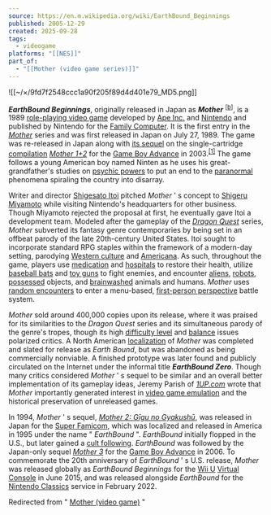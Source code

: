 ```yaml
---
source: https://en.m.wikipedia.org/wiki/EarthBound_Beginnings
published: 2005-12-29
created: 2025-09-28
tags:
  - videogame
platforms: "[[NES]]"
part_of:
  - "[[Mother (video game series)]]"
---
```

![[~/×/9fd7f2548ccc1a90f205f89d4d401e79_MD5.png]]


***EarthBound Beginnings***, originally released in Japan as ***Mother*** <sup><a href="https://en.m.wikipedia.org/wiki/#cite_note-2"><span>[</span>b<span>]</span></a></sup>, is a 1989 [role-playing video game](https://en.m.wikipedia.org/wiki/Role-playing_video_game "Role-playing video game") developed by [Ape Inc.](https://en.m.wikipedia.org/wiki/Creatures_Inc. "Creatures Inc.") and [Nintendo](https://en.m.wikipedia.org/wiki/Nintendo "Nintendo") and published by Nintendo for the [Family Computer](https://en.m.wikipedia.org/wiki/Family_Computer "Family Computer"). It is the first entry in the [*Mother*](https://en.m.wikipedia.org/wiki/Mother_\(video_game_series\) "Mother (video game series)") series and was first released in Japan on July 27, 1989. The game was re-released in Japan along with [its sequel](https://en.m.wikipedia.org/wiki/EarthBound "EarthBound") on the single-cartridge [compilation](https://en.m.wikipedia.org/wiki/Video_game_compilation "Video game compilation") *[Mother 1+2](https://en.m.wikipedia.org/wiki/Mother_1%2B2 "Mother 1+2")* for the [Game Boy Advance](https://en.m.wikipedia.org/wiki/Game_Boy_Advance "Game Boy Advance") in 2003.<sup><a href="https://en.m.wikipedia.org/wiki/#cite_note-3"><span>[</span>1<span>]</span></a></sup> The game follows a young American boy named Ninten as he uses his great-grandfather's studies on [psychic powers](https://en.m.wikipedia.org/wiki/Psionics "Psionics") to put an end to the [paranormal](https://en.m.wikipedia.org/wiki/Paranormal "Paranormal") phenomena spiraling the country into disarray.

Writer and director [Shigesato Itoi](https://en.m.wikipedia.org/wiki/Shigesato_Itoi "Shigesato Itoi") pitched *Mother* ' s concept to [Shigeru Miyamoto](https://en.m.wikipedia.org/wiki/Shigeru_Miyamoto "Shigeru Miyamoto") while visiting Nintendo's headquarters for other business. Though Miyamoto rejected the proposal at first, he eventually gave Itoi a development team. Modeled after the gameplay of the *[Dragon Quest](https://en.m.wikipedia.org/wiki/Dragon_Quest "Dragon Quest")* series, *Mother* subverted its fantasy genre contemporaries by being set in an offbeat parody of the late 20th-century United States. Itoi sought to incorporate standard RPG staples within the framework of a modern-day setting, parodying [Western culture](https://en.m.wikipedia.org/wiki/Western_culture "Western culture") and [Americana](https://en.m.wikipedia.org/wiki/Americana_\(culture\) "Americana (culture)"). As such, throughout the game, players use [medication](https://en.m.wikipedia.org/wiki/Medication "Medication") and [hospitals](https://en.m.wikipedia.org/wiki/Hospital "Hospital") to restore their health, utilize [baseball bats](https://en.m.wikipedia.org/wiki/Baseball_bats "Baseball bats") and [toy guns](https://en.m.wikipedia.org/wiki/Toy_guns "Toy guns") to fight enemies, and encounter [aliens](https://en.m.wikipedia.org/wiki/Extraterrestrial_life "Extraterrestrial life"), [robots](https://en.m.wikipedia.org/wiki/Robots "Robots"), [possessed](https://en.m.wikipedia.org/wiki/Spirit_possession "Spirit possession") objects, and [brainwashed](https://en.m.wikipedia.org/wiki/Brainwashing "Brainwashing") animals and humans. *Mother* uses [random encounters](https://en.m.wikipedia.org/wiki/Random_encounter "Random encounter") to enter a menu-based, [first-person perspective](https://en.m.wikipedia.org/wiki/First-person_\(video_games\) "First-person (video games)") battle system.

*Mother* sold around 400,000 copies upon its release, where it was praised for its similarities to the *Dragon Quest* series and its simultaneous parody of the genre's tropes, though its high [difficulty level](https://en.m.wikipedia.org/wiki/Difficulty_level "Difficulty level") and [balance](https://en.m.wikipedia.org/wiki/Balance_\(game_design\) "Balance (game design)") issues polarized critics. A North American [localization](https://en.m.wikipedia.org/wiki/Game_localization "Game localization") of *Mother* was completed and slated for release as *Earth Bound*, but was abandoned as being commercially nonviable. A finished prototype was later found and publicly circulated on the Internet under the informal title ***EarthBound Zero***. Though many critics considered *Mother* ' s sequel to be similar and an overall better implementation of its gameplay ideas, Jeremy Parish of *[1UP.com](https://en.m.wikipedia.org/wiki/1UP.com "1UP.com")* wrote that *Mother* importantly generated interest in [video game emulation](https://en.m.wikipedia.org/wiki/Video_game_emulation "Video game emulation") and the historical preservation of unreleased games.

In 1994, *Mother* ' s sequel, *[Mother 2: Gīgu no Gyakushū](https://en.m.wikipedia.org/wiki/EarthBound "EarthBound")*, was released in Japan for the [Super Famicom](https://en.m.wikipedia.org/wiki/Super_Famicom "Super Famicom"), which was localized and released in America in 1995 under the name " *EarthBound* ". *EarthBound* initially flopped in the U.S., but later gained a [cult following](https://en.m.wikipedia.org/wiki/EarthBound_fan_community "EarthBound fan community"). *EarthBound* was followed by the Japan-only sequel *[Mother 3](https://en.m.wikipedia.org/wiki/Mother_3 "Mother 3")* for the [Game Boy Advance](https://en.m.wikipedia.org/wiki/Game_Boy_Advance "Game Boy Advance") in 2006. To commemorate the 20th anniversary of *EarthBound* ' s U.S. release, *Mother* was released globally as *EarthBound Beginnings* for the [Wii U](https://en.m.wikipedia.org/wiki/Wii_U "Wii U") [Virtual Console](https://en.m.wikipedia.org/wiki/Virtual_Console "Virtual Console") in June 2015, and was released alongside *EarthBound* for the [Nintendo Classics](https://en.m.wikipedia.org/wiki/Nintendo_Classics "Nintendo Classics") service in February 2022.

Redirected from " [Mother (video game)](https://en.m.wikipedia.org/w/index.php?title=Mother_\(video_game\)&redirect=no "Mother (video game)") "